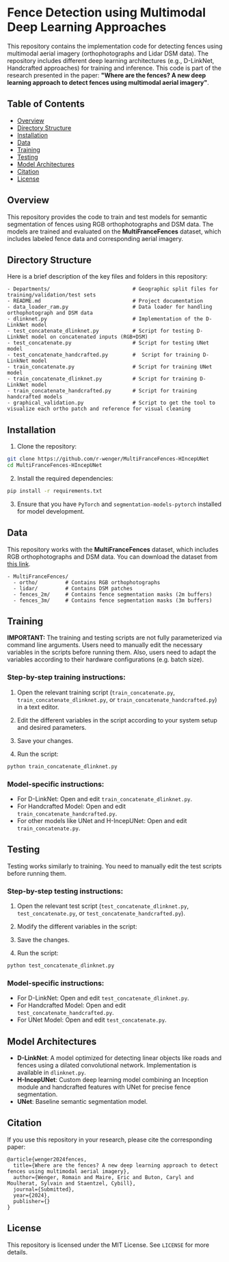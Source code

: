 # Fence Detection using Multimodal Deep Learning Approaches

This repository contains the implementation code for detecting fences using multimodal aerial imagery (orthophotographs and Lidar DSM data). The repository includes different deep learning architectures (e.g., D-LinkNet, Handcrafted approaches) for training and inference. This code is part of the research presented in the paper: **"Where are the fences? A new deep learning approach to detect fences using multimodal aerial imagery"**.

## Table of Contents
- [Overview](#overview)
- [Directory Structure](#directory-structure)
- [Installation](#installation)
- [Data](#data)
- [Training](#training)
- [Testing](#testing)
- [Model Architectures](#model-architectures)
- [Citation](#citation)
- [License](#license)

## Overview

This repository provides the code to train and test models for semantic segmentation of fences using RGB orthophotographs and DSM data. The models are trained and evaluated on the **MultiFranceFences** dataset, which includes labeled fence data and corresponding aerial imagery.

## Directory Structure

Here is a brief description of the key files and folders in this repository:

```
- Departments/                           # Geographic split files for training/validation/test sets
- README.md                              # Project documentation
- data_loader_ram.py                     # Data loader for handling orthophotograph and DSM data
- dlinknet.py                            # Implementation of the D-LinkNet model
- test_concatenate_dlinknet.py           # Script for testing D-LinkNet model on concatenated inputs (RGB+DSM)
- test_concatenate.py                    # Script for testing UNet model
- test_concatenate_handcrafted.py        #  Script for training D-LinkNet model
- train_concatenate.py                   # Script for training UNet model
- train_concatenate_dlinknet.py          # Script for training D-LinkNet model
- train_concatenate_handcrafted.py       # Script for training handcrafted models
- graphical_validation.py                # Script to get the tool to visualize each ortho patch and reference for visual cleaning
```

## Installation

1. Clone the repository:

```bash
git clone https://github.com/r-wenger/MultiFranceFences-HIncepUNet
cd MultiFranceFences-HIncepUNet
```

2. Install the required dependencies:

```bash
pip install -r requirements.txt
```

3. Ensure that you have `PyTorch` and `segmentation-models-pytorch` installed for model development.

## Data

This repository works with the **MultiFranceFences** dataset, which includes RGB orthophotographs and DSM data. You can download the dataset from [this link](https://www.easydata.earth/#/my-projects/75ba2410-a74f-4cd3-98f3-ebbec6cb52e5).

```
- MultiFranceFences/
  - ortho/         # Contains RGB orthophotographs
  - lidar/         # Contains DSM patches
  - fences_2m/     # Contains fence segmentation masks (2m buffers)
  - fences_3m/     # Contains fence segmentation masks (3m buffers)
```

## Training

**IMPORTANT:** The training and testing scripts are not fully parameterized via command line arguments. Users need to manually edit the necessary variables in the scripts before running them. Also, users need to adapt the variables according to their hardware configurations (e.g. batch size).

### Step-by-step training instructions:

1. Open the relevant training script (`train_concatenate.py`, `train_concatenate_dlinknet.py`, or `train_concatenate_handcrafted.py`) in a text editor.
   
2. Edit the different variables in the script according to your system setup and desired parameters.

3. Save your changes.

4. Run the script:

```bash
python train_concatenate_dlinknet.py
```

### Model-specific instructions:

- For D-LinkNet: Open and edit `train_concatenate_dlinknet.py`.
- For Handcrafted Model: Open and edit `train_concatenate_handcrafted.py`.
- For other models like UNet and H-IncepUNet: Open and edit `train_concatenate.py`.

## Testing

Testing works similarly to training. You need to manually edit the test scripts before running them.

### Step-by-step testing instructions:

1. Open the relevant test script (`test_concatenate_dlinknet.py`, `test_concatenate.py`, or `test_concatenate_handcrafted.py`).
   
2. Modify the different variables in the script:

3. Save the changes.

4. Run the script:

```bash
python test_concatenate_dlinknet.py
```

### Model-specific instructions:

- For D-LinkNet: Open and edit `test_concatenate_dlinknet.py`.
- For Handcrafted Model: Open and edit `test_concatenate_handcrafted.py`.
- For UNet Model: Open and edit `test_concatenate.py`.

## Model Architectures

- **D-LinkNet**: A model optimized for detecting linear objects like roads and fences using a dilated convolutional network. Implementation is available in `dlinknet.py`.
- **H-IncepUNet**: Custom deep learning model combining an Inception module and handcrafted features with UNet for precise fence segmentation.
- **UNet**: Baseline semantic segmentation model.

## Citation

If you use this repository in your research, please cite the corresponding paper:

```
@article{wenger2024fences,
  title={Where are the fences? A new deep learning approach to detect fences using multimodal aerial imagery},
  author={Wenger, Romain and Maire, Eric and Buton, Caryl and Moulherat, Sylvain and Staentzel, Cybill},
  journal={Submitted},
  year={2024},
  publisher={}
}
```

## License

This repository is licensed under the MIT License. See `LICENSE` for more details.
